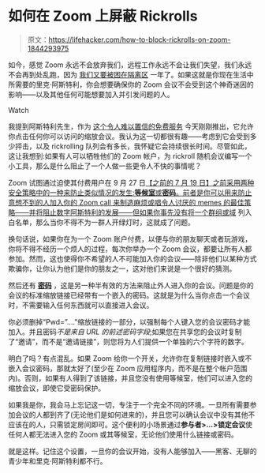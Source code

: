 # 如何在 Zoom 上屏蔽 Rickrolls

> 原文：<https://lifehacker.com/how-to-block-rickrolls-on-zoom-1844293975>

如今，感觉 Zoom 永远不会放弃我们，远程工作永远不会让我们失望，我们永远不会再到处乱跑，因为 [我们又要被困在隔离区](https://vitals.lifehacker.com/your-medical-mask-exemption-card-is-a-lie-1844202524) 一年了。如果这就是你现在生活中所需要的里克·阿斯特利，你会想要确保你的 Zoom 会议不会受到这个神奇迷因的影响——以及其他任何可能想要加入并引发问题的人。

Watch

我提到阿斯特利先生，作为 [这个令人难以置信的免费服务](https://inviterick.com/) 今天刚刚推出，它允许你点击任何你可以访问的缩放会议。我认为这一切都很有趣——考虑到它会受到多少抨击，以及 rickrolling 队列会有多长，我怀疑它会持续很长时间。尽管如此，这让我想到:如果有人可以牺牲他们的 Zoom 帐户，为 rickroll 随机会议编写一个小工具，那么是什么阻止了一个人做一些更令人不快的事情呢？

Zoom 试图通过迫使其付费用户在 9 月 27 日[【之前的 7 月 19 日】之前采用两种安全策略中的一种来防止类似情况的发生:**等候室**或**密码**。前者是你可以用来防止意想不到的人加入你的 Zoom call 来制造麻烦或唱令人讨厌的 memes 的最佳策略——并将阻止数字阿斯特利的发展——但如果你事先没有将一个群组或域](https://support.zoom.us/hc/en-us/articles/360045009111-FAQ-Meetings-Waiting-Room-and-Passcode-Requirements-September-27-2020) 列入白名单，那么当你不得不为一群人开绿灯时，这就成了问题。

换句话说，如果你在为一个 Zoom 账户付费，以便与你的朋友聊天或者玩游戏，你将不得不经历一个烦人的过程，每次你举办一个 Zoom 会议，都要让所有人都参加。然而，这也使得你不希望的人不可能加入你的会议——除非他们以某种方式欺骗你，让你认为他们是你的朋友之一，这对他们来说是一个很好的猜测。

然后还有 [**密码**](https://support.zoom.us/hc/en-us/articles/360033559832) ，这是另一种半有效的方法来阻止外人进入你的会议。问题是你的会议的标准缩放链接已经带有一个嵌入的密码。这就是为什么当你点击一个会议时，不需要输入任何东西就可以直接进入会议。

你必须删掉“Pwd=”...."缩放链接的一部分，以强制每个人键入您的会议密码才能加入。并且密码*不是来自 URL 的前述密码字段*;如果您在共享您的会议时复制了“邀请”，而不是“邀请链接”，则您将为人们提供一个单独的六个字符的数字。

明白了吗？有点混乱。如果 Zoom 给你一个开关，允许你在复制链接时嵌入或不嵌入会议密码，那就太好了(至少在 Zoom 应用程序内，而不是在整个帐户范围内)。否则，如果有人得到了该链接，并且您没有使用等候室，他们可以进入您的缩放会议，即使它受密码保护。

如果我是你，我会马上忘记这一切，专注于一个完全不同的环境。一旦所有需要参加会议的人都到齐了(无论他们是如何进来的)，并且您可以确认会议中没有其他不应该在的人，只需锁定房间即可。这个便利的小场景通过**参与者>...>锁定会议**使任何人都无法进入您的 Zoom 或其等候室，无论他们使用什么链接或密码。

就是这样。记住这个设置，一旦你的会议开始，没有人能够加入——黑客、无聊的青少年和里克·阿斯特利都不行。